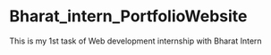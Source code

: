 # Bharat_intern_PortfolioWebsite
This is my 1st task of Web development internship with Bharat Intern
